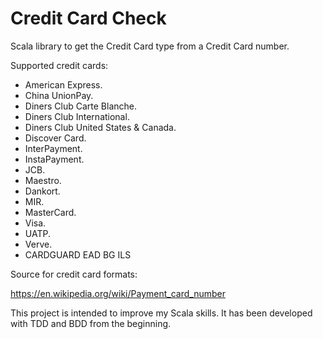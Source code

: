 # Credit Card Check

Scala library to get the Credit Card type from a Credit Card number.

Supported credit cards:

- American Express.
- China UnionPay.
- Diners Club Carte Blanche.
- Diners Club International.
- Diners Club United States & Canada.
- Discover Card.
- InterPayment.
- InstaPayment.
- JCB.
- Maestro.
- Dankort.
- MIR.
- MasterCard.
- Visa.
- UATP.
- Verve.
- CARDGUARD EAD BG ILS

Source for credit card formats:

https://en.wikipedia.org/wiki/Payment_card_number

This project is intended to improve my Scala skills. It has been developed with TDD and BDD from the beginning.
